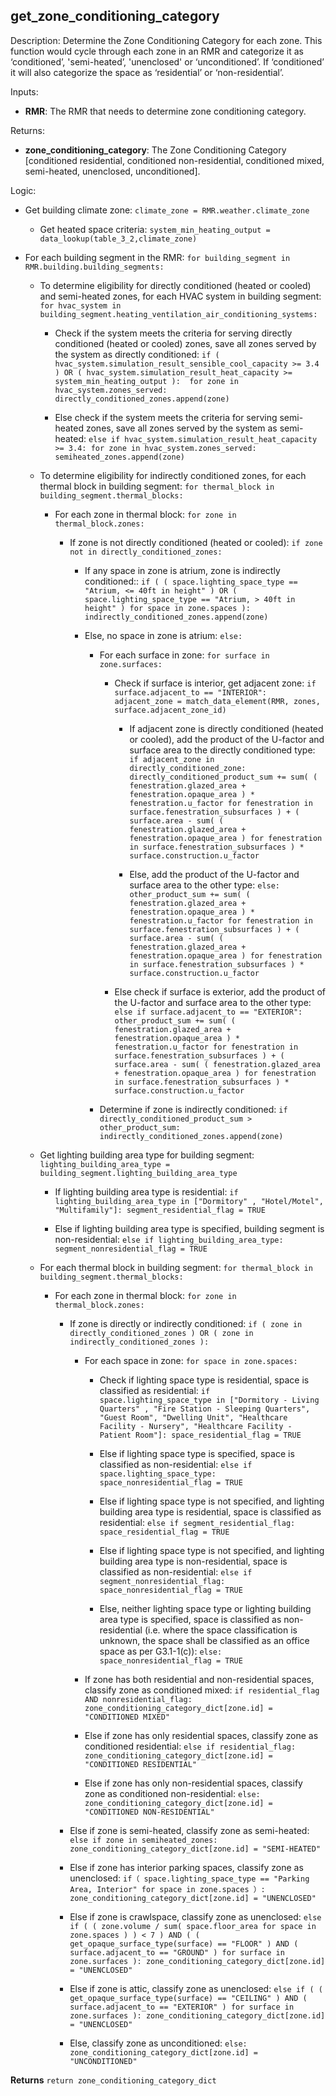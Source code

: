 
## get_zone_conditioning_category

Description: Determine the Zone Conditioning Category for each zone. This function would cycle through each zone in an RMR and categorize it as ‘conditioned’, 'semi-heated’, 'unenclosed' or ‘unconditioned’.  If ‘conditioned’ it will also categorize the space as ‘residential’ or ‘non-residential’.  

Inputs:  
  - **RMR**: The RMR that needs to determine zone conditioning category.  

Returns:  
- **zone_conditioning_category**: The Zone Conditioning Category [conditioned residential, conditioned non-residential, conditioned mixed, semi-heated, unenclosed, unconditioned].  


Logic:  

- Get building climate zone: `climate_zone = RMR.weather.climate_zone`  

  - Get heated space criteria: `system_min_heating_output = data_lookup(table_3_2,climate_zone)`  

- For each building segment in the RMR: `for building_segment in RMR.building.building_segments:`  

  - To determine eligibility for directly conditioned (heated or cooled) and semi-heated zones, for each HVAC system in building segment: `for hvac_system in building_segment.heating_ventilation_air_conditioning_systems:`  

    - Check if the system meets the criteria for serving directly conditioned (heated or cooled) zones, save all zones served by the system as directly conditioned: `if ( hvac_system.simulation_result_sensible_cool_capacity >= 3.4 ) OR ( hvac_system.simulation_result_heat_capacity >= system_min_heating_output ):  for zone in hvac_system.zones_served: directly_conditioned_zones.append(zone)`  

    - Else check if the system meets the criteria for serving semi-heated zones, save all zones served by the system as semi-heated: `else if hvac_system.simulation_result_heat_capacity >= 3.4: for zone in hvac_system.zones_served: semiheated_zones.append(zone)`  

  - To determine eligibility for indirectly conditioned zones, for each thermal block in building segment: `for thermal_block in building_segment.thermal_blocks:`  

    - For each zone in thermal block: `for zone in thermal_block.zones:`  

      - If zone is not directly conditioned (heated or cooled): `if zone not in directly_conditioned_zones:`  

        - If any space in zone is atrium, zone is indirectly conditioned:: `if ( ( space.lighting_space_type == "Atrium, <= 40ft in height" ) OR ( space.lighting_space_type == "Atrium, > 40ft in height" ) for space in zone.spaces ): indirectly_conditioned_zones.append(zone)`  

        - Else, no space in zone is atrium: `else:`  

          - For each surface in zone: `for surface in zone.surfaces:`  

            - Check if surface is interior, get adjacent zone: `if surface.adjacent_to == "INTERIOR": adjacent_zone = match_data_element(RMR, zones, surface.adjacent_zone_id)`  

              - If adjacent zone is directly conditioned (heated or cooled), add the product of the U-factor and surface area to the directly conditioned type: `if adjacent_zone in directly_conditioned_zone: directly_conditioned_product_sum += sum( ( fenestration.glazed_area + fenestration.opaque_area ) * fenestration.u_factor for fenestration in surface.fenestration_subsurfaces ) + ( surface.area - sum( ( fenestration.glazed_area + fenestration.opaque_area ) for fenestration in surface.fenestration_subsurfaces ) * surface.construction.u_factor`  

              - Else, add the product of the U-factor and surface area to the other type: `else: other_product_sum += sum( ( fenestration.glazed_area + fenestration.opaque_area ) * fenestration.u_factor for fenestration in surface.fenestration_subsurfaces ) + ( surface.area - sum( ( fenestration.glazed_area + fenestration.opaque_area ) for fenestration in surface.fenestration_subsurfaces ) * surface.construction.u_factor`  

            - Else check if surface is exterior, add the product of the U-factor and surface area to the other type: `else if surface.adjacent_to == "EXTERIOR": other_product_sum += sum( ( fenestration.glazed_area + fenestration.opaque_area ) * fenestration.u_factor for fenestration in surface.fenestration_subsurfaces ) + ( surface.area - sum( ( fenestration.glazed_area + fenestration.opaque_area ) for fenestration in surface.fenestration_subsurfaces ) * surface.construction.u_factor`  

          - Determine if zone is indirectly conditioned: `if directly_conditioned_product_sum > other_product_sum: indirectly_conditioned_zones.append(zone)`  

  - Get lighting building area type for building segment: `lighting_building_area_type = building_segment.lighting_building_area_type`

    - If lighting building area type is residential: `if lighting_building_area_type in ["Dormitory" , "Hotel/Motel", "Multifamily"]: segment_residential_flag = TRUE`  

    - Else if lighting building area type is specified, building segment is non-residential: `else if lighting_building_area_type: segment_nonresidential_flag = TRUE`

  - For each thermal block in building segment: `for thermal_block in building_segment.thermal_blocks:`  

    - For each zone in thermal block: `for zone in thermal_block.zones:`  

      - If zone is directly or indirectly conditioned: `if ( zone in directly_conditioned_zones ) OR ( zone in indirectly_conditioned_zones ):`  

        - For each space in zone: `for space in zone.spaces:`  

          - Check if lighting space type is residential, space is classified as residential: `if space.lighting_space_type in ["Dormitory - Living Quarters" , "Fire Station - Sleeping Quarters", "Guest Room", "Dwelling Unit", "Healthcare Facility - Nursery", "Healthcare Facility - Patient Room"]: space_residential_flag = TRUE`  

          - Else if lighting space type is specified, space is classified as non-residential: `else if space.lighting_space_type: space_nonresidential_flag = TRUE`  

          - Else if lighting space type is not specified, and lighting building area type is residential, space is classified as residential: `else if segment_residential_flag: space_residential_flag = TRUE`

          - Else if lighting space type is not specified, and lighting building area type is non-residential, space is classified as non-residential: `else if segment_nonresidential_flag: space_nonresidential_flag = TRUE`

          - Else, neither lighting space type or lighting building area type is specified, space is classified as non-residential (i.e. where the space classification is unknown, the space shall be classified as an office space as per G3.1-1(c)): `else: space_nonresidential_flag = TRUE`

        - If zone has both residential and non-residential spaces, classify zone as conditioned mixed: `if residential_flag AND nonresidential_flag: zone_conditioning_category_dict[zone.id] = "CONDITIONED MIXED"`  

        - Else if zone has only residential spaces, classify zone as conditioned residential: `else if residential_flag: zone_conditioning_category_dict[zone.id] = "CONDITIONED RESIDENTIAL"`  

        - Else if zone has only non-residential spaces, classify zone as conditioned non-residential: `else: zone_conditioning_category_dict[zone.id] = "CONDITIONED NON-RESIDENTIAL"`  

      - Else if zone is semi-heated, classify zone as semi-heated: `else if zone in semiheated_zones: zone_conditioning_category_dict[zone.id] = "SEMI-HEATED"`  

      - Else if zone has interior parking spaces, classify zone as unenclosed: `if（ space.lighting_space_type == "Parking Area, Interior" for space in zone.spaces ）: zone_conditioning_category_dict[zone.id] = "UNENCLOSED"`  

      - Else if zone is crawlspace, classify zone as unenclosed: `else if ( ( zone.volume / sum( space.floor_area for space in zone.spaces ) ) < 7 ) AND ( ( get_opaque_surface_type(surface) == "FLOOR" ) AND ( surface.adjacent_to == "GROUND" ) for surface in zone.surfaces ): zone_conditioning_category_dict[zone.id] = "UNENCLOSED"`  

      - Else if zone is attic, classify zone as unenclosed: `else if ( ( get_opaque_surface_type(surface) == "CEILING" ) AND ( surface.adjacent_to == "EXTERIOR" ) for surface in zone.surfaces ): zone_conditioning_category_dict[zone.id] = "UNENCLOSED"`  

      - Else, classify zone as unconditioned: `else: zone_conditioning_category_dict[zone.id] = "UNCONDITIONED"`  
  
**Returns** `return zone_conditioning_category_dict`  
